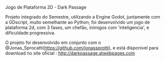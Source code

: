 Jogo de Plataforma 2D - Dark Passage

Projeto integrado do Semestre, utilizando a Engine Godot, juntamente com a GDscript, muito semelhante ao Python, foi desenvolvido um jogo de plataforma 2d, com 3 fases, um chefão, inimigos com 'inteligencia', e dificuldade progressiva.

O projeto foi desenvolvido em conjunto com o @Jonas_Sprocatti(https://github.com/jonassprotti), e está disponivel para download no site oficial : http://darkpassage.atwebpages.com
